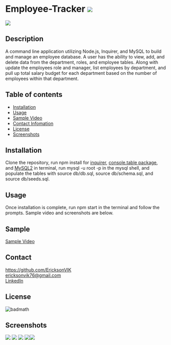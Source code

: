 
  # Employee-Tracker ![](https://img.shields.io/github/languages/count/EricksonVIK/Employee-Tracker)

  ![](https://img.shields.io/github/languages/top/EricksonVIK/Employee-Tracker)

  ## Description 
  A command line application utilizing Node.js, Inquirer, and MySQL to build and manage an employee database. A user has the ability to view, add, and delete data from the department, roles, and employee tables.  Along with update the employees role and manager, list employees by department, and pull up total salary budget for each department based on the number of employees within that department.

  ## Table of contents
  - [Installation](#installation)
  - [Usage](#usage)
  - [Sample Video](#sample)
  - [Contact Infomation](#contact)
  - [License](#license)
  - [Screenshots](#screenshots)

  ## Installation
  Clone the repository, run npm install for [inquirer](https://www.npmjs.com/package/inquirer/v/8.2.4), [console.table package](https://www.npmjs.com/package/console.table), and [MySQL2](https://www.npmjs.com/package/mysql2) in terminal, run mysql -u root -p in the mysql shell, and populate the tables with source db/db.sql, source db/schema.sql, and source db/seeds.sql.  

  ## Usage
  Once installation is complete, run npm start in the terminal and follow the prompts. Sample video and screenshots are below.
  
  ## Sample
  [Sample Video](https://drive.google.com/file/d/1bdmEZmSh2lKuRMW-KZ-j8xd1Uxn3-OgD/view)

  ## Contact 
  https://github.com/EricksonVIK </br>
  [ericksonvik76@gmail.com](mailto:ericksonvik76@gmail.com) </br>
  [LinkedIn](www.linkedin.com/in/cserickson)
  

  ## License
  ![badmath](https://img.shields.io/github/license/EricksonVIK/Employee-Tracker)


  ## Screenshots       
![](images/Screenshot%202.png)
![](images/Screenshot%205.png)
![](images/screenshot%201.png)
![](images/Screenshot%203.png)![](images/Screenshot%204.png)